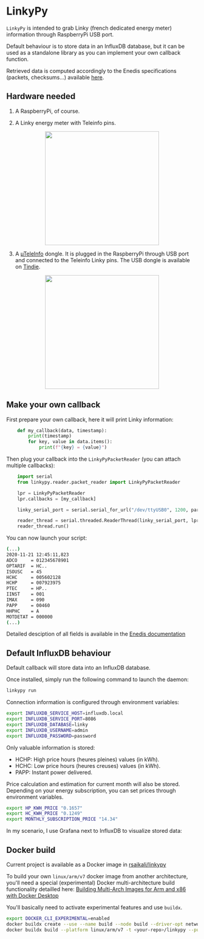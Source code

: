# LinkyPy

`LinkyPy` is intended to grab Linky (french dedicated energy meter) information through RaspberryPi USB port.

Default behaviour is to store data in an InfluxDB database, but it can be used as a standalone library as you can implement your own callback function.

Retrieved data is computed accordingly to the Enedis specifications (packets, checksums...) available [here](https://www.enedis.fr/sites/default/files/Enedis-NOI-CPT_54E.pdf).

## Hardware needed

1. A RaspberryPi, of course.

2. A Linky energy meter with Teleinfo pins.

<p align="center">
    <img src="https://pbs.twimg.com/media/DhwX-daX4AIdzMv.jpg
" width="300" height="300">
</p>

3. A [µTeleInfo](http://hallard.me/utinfo/) dongle. It is plugged in the RaspberryPi through USB port and connected to the Teleinfo Linky pins.
The USB dongle is available on [Tindie](https://www.tindie.com/products/hallard/micro-teleinfo-v20/).

<p align="center">
    <img src="https://cdn.tindiemedia.com/images/resize/1XAHka136c7xYxuU_YfAX4ssig4=/p/full-fit-in/2400x1600/i/5857/products/2018-06-08T13%3A23%3A25.397Z-MicroTeleinfo_Bottom_V2.png" width="300" height="300">
</p>


## Make your own callback

First prepare your own callback, here it will print Linky information:

```python
    def my_callback(data, timestamp):
        print(timestamp)
        for key, value in data.items():
            print(f"{key} = {value}")
```

Then plug your callback into the `LinkyPyPacketReader` (you can attach multiple callbacks):

```python
    import serial
    from linkypy.reader.packet_reader import LinkyPyPacketReader

    lpr = LinkyPyPacketReader
    lpr.callbacks = [my_callback]

    linky_serial_port = serial.serial_for_url("/dev/ttyUSB0", 1200, parity=serial.PARITY_EVEN, stopbits=serial.STOPBITS_ONE, bytesize=serial.SEVENBITS)

    reader_thread = serial.threaded.ReaderThread(linky_serial_port, lpr)
    reader_thread.run()
```

You can now launch your script:

```sh
(...)
2020-11-21 12:45:11,823
ADCO     = 012345678901
OPTARIF  = HC..
ISOUSC   = 45
HCHC     = 005602128
HCHP     = 007923975
PTEC     = HP..
IINST    = 001
IMAX     = 090
PAPP     = 00460
HHPHC    = A
MOTDETAT = 000000
(...)
```

Detailed desciption of all fields is available in the [Enedis documentation](https://www.enedis.fr/sites/default/files/Enedis-NOI-CPT_54E.pdf)

## Default InfluxDB behaviour

Default callback will store data into an InfluxDB database.

Once installed, simply run the following command to launch the daemon:

```sh
linkypy run
```

Connection information is configured through environment variables:

```sh
export INFLUXDB_SERVICE_HOST=influxdb.local
export INFLUXDB_SERVICE_PORT=8086
export INFLUXDB_DATABASE=linky
export INFLUXDB_USERNAME=admin
export INFLUXDB_PASSWORD=password
````

Only valuable information is stored:

- HCHP: High price hours (heures pleines) values (in kWh).
- HCHC: Low price hours (heures creuses) values (in kWh).
- PAPP: Instant power delivered.

Price calculation and estimation for current month will also be stored.
Depending on your energy subscription, you can set prices through environment variables.

```sh
export HP_KWH_PRICE "0.1657"
export HC_KWH_PRICE "0.1249"
export MONTHLY_SUBSCRIPTION_PRICE "14.34"
```

In my scenario, I use Grafana next to InfluxDB to visualize stored data:


## Docker build

Current project is available as a Docker image in [rsaikali/linkypy](https://hub.docker.com/repository/docker/rsaikali/linkypy)

To build your own `linux/arm/v7` docker image from another architecture, you'll need a special (experimental) Docker multi-architecture build functionality detailled here: [Building Multi-Arch Images for Arm and x86 with Docker Desktop](https://www.docker.com/blog/multi-arch-images/)

You'll basically need to activate experimental features and use `buildx`.

```sh
export DOCKER_CLI_EXPERIMENTAL=enabled
docker buildx create --use --name build --node build --driver-opt network=host
docker buildx build --platform linux/arm/v7 -t <your-repo>/linkypy --push .
```
